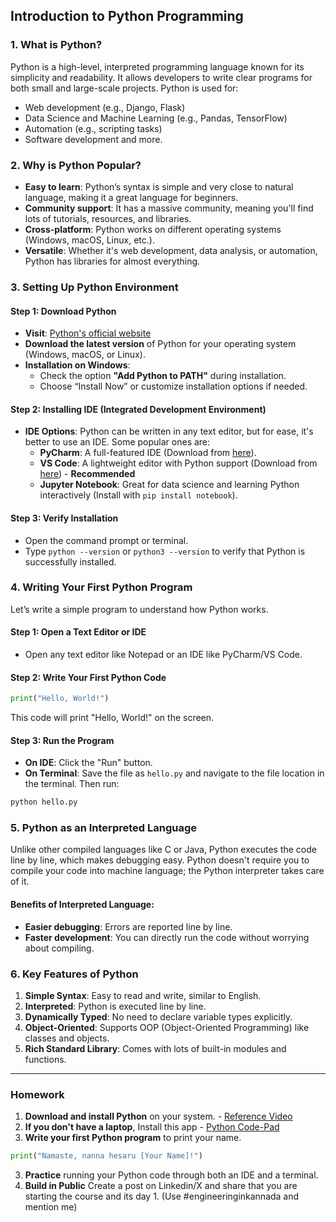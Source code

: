 

## **Introduction to Python Programming**

### **1. What is Python?**
Python is a high-level, interpreted programming language known for its simplicity and readability. It allows developers to write clear programs for both small and large-scale projects. Python is used for:
- Web development (e.g., Django, Flask)
- Data Science and Machine Learning (e.g., Pandas, TensorFlow)
- Automation (e.g., scripting tasks)
- Software development and more.

### **2. Why is Python Popular?**
- **Easy to learn**: Python’s syntax is simple and very close to natural language, making it a great language for beginners.
- **Community support**: It has a massive community, meaning you'll find lots of tutorials, resources, and libraries.
- **Cross-platform**: Python works on different operating systems (Windows, macOS, Linux, etc.).
- **Versatile**: Whether it's web development, data analysis, or automation, Python has libraries for almost everything.
  
### **3. Setting Up Python Environment**

#### **Step 1: Download Python**
- **Visit**: [Python's official website](https://www.python.org/)
- **Download the latest version** of Python for your operating system (Windows, macOS, or Linux).
- **Installation on Windows**:
  - Check the option **"Add Python to PATH"** during installation.
  - Choose “Install Now” or customize installation options if needed.
  
#### **Step 2: Installing IDE (Integrated Development Environment)**
- **IDE Options**: Python can be written in any text editor, but for ease, it's better to use an IDE. Some popular ones are:
  - **PyCharm**: A full-featured IDE (Download from [here](https://www.jetbrains.com/pycharm/)).
  - **VS Code**: A lightweight editor with Python support (Download from [here](https://code.visualstudio.com/)) - **Recommended**
  - **Jupyter Notebook**: Great for data science and learning Python interactively (Install with `pip install notebook`).
  
#### **Step 3: Verify Installation**
- Open the command prompt or terminal.
- Type `python --version` or `python3 --version` to verify that Python is successfully installed.

### **4. Writing Your First Python Program**
Let’s write a simple program to understand how Python works.

#### **Step 1: Open a Text Editor or IDE**
- Open any text editor like Notepad or an IDE like PyCharm/VS Code.

#### **Step 2: Write Your First Python Code**
```python
print("Hello, World!")
```
This code will print "Hello, World!" on the screen.

#### **Step 3: Run the Program**
- **On IDE**: Click the "Run" button.
- **On Terminal**: Save the file as `hello.py` and navigate to the file location in the terminal. Then run:
```bash
python hello.py
```

### **5. Python as an Interpreted Language**
Unlike other compiled languages like C or Java, Python executes the code line by line, which makes debugging easy. Python doesn't require you to compile your code into machine language; the Python interpreter takes care of it.

#### **Benefits of Interpreted Language:**
- **Easier debugging**: Errors are reported line by line.
- **Faster development**: You can directly run the code without worrying about compiling.

### **6. Key Features of Python**
1. **Simple Syntax**: Easy to read and write, similar to English.
2. **Interpreted**: Python is executed line by line.
3. **Dynamically Typed**: No need to declare variable types explicitly.
4. **Object-Oriented**: Supports OOP (Object-Oriented Programming) like classes and objects.
5. **Rich Standard Library**: Comes with lots of built-in modules and functions.

---

### **Homework**
1. **Download and install Python** on your system. - [Reference Video](https://www.youtube.com/watch?v=Od3ItO2aKAY)
2. **If you don't have a laptop**, Install this app - [Python Code-Pad](https://play.google.com/store/apps/details?id=com.markodevcic.python_code_pad&hl=en_IN)
3. **Write your first Python program** to print your name.
```python
print("Namaste, nanna hesaru [Your Name]!")
```
3. **Practice** running your Python code through both an IDE and a terminal.
4. **Build in Public** Create a post on Linkedin/X and share that you are starting the course and its day 1. (Use #engineeringinkannada and mention me)

